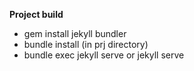 **Project build**
* gem install jekyll bundler
* bundle install (in prj directory)
* bundle exec jekyll serve or jekyll serve
